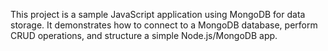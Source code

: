 This project is a sample JavaScript application using MongoDB for data storage. 
It demonstrates how to connect to a MongoDB database, perform CRUD operations, and structure a simple Node.js/MongoDB app.
